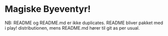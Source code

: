 Magiske Byeventyr!
==================

NB: README og README.md er ikke duplicates. README bliver pakket med i play! distributionen, mens README.md hører til git as per usual.
